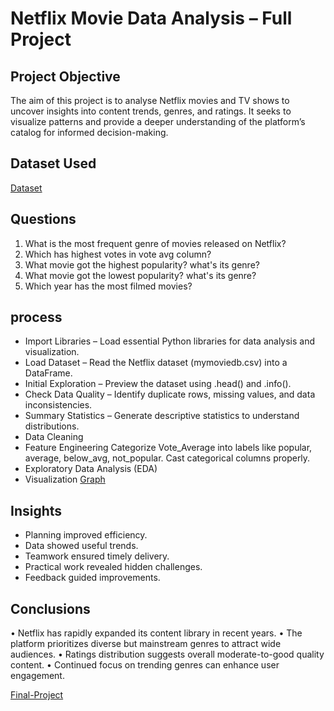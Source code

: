 # Netflix Movie Data Analysis – Full Project

## Project Objective
The aim of this project is to analyse Netflix movies and TV shows to uncover insights into content trends, genres, and ratings. It seeks to visualize patterns and provide a deeper understanding of the platform’s catalog for informed decision-making.

## Dataset Used
 <a href="https://github.com/saraswat10/Netflix-Movie-Data-Analysis/blob/main/movies%20data.csv">Dataset</a>

## Questions
1)	What is the most frequent genre of movies released on Netflix?
2)	Which has highest votes in vote avg column?
3)	What movie got the highest popularity? what's its genre?
4)	What movie got the lowest popularity? what's its genre?
5)	Which year has the most filmed movies?


## process
* Import Libraries – Load essential Python libraries for data analysis and visualization.
* Load Dataset – Read the Netflix dataset (mymoviedb.csv) into a DataFrame.
* Initial Exploration – Preview the dataset using .head() and .info().
* Check Data Quality – Identify duplicate rows, missing values, and data inconsistencies.
* Summary Statistics – Generate descriptive statistics to understand distributions.
* Data Cleaning
* Feature Engineering
   Categorize Vote_Average into labels like popular, average, below_avg, not_popular.
   Cast categorical columns properly.
* Exploratory Data Analysis (EDA)
* Visualization  <a href="https://github.com/saraswat10/Netflix-Movie-Data-Analysis/blob/main/graph.PNG">Graph</a>

## Insights
* Planning improved efficiency.
* Data showed useful trends.
* Teamwork ensured timely delivery.
* Practical work revealed hidden challenges.
* Feedback guided improvements.

## Conclusions
•	Netflix has rapidly expanded its content library in recent years.
•	The platform prioritizes diverse but mainstream genres to attract wide audiences.
•	Ratings distribution suggests overall moderate-to-good quality content.
•	Continued focus on trending genres can enhance user engagement.


<a href="https://github.com/saraswat10/Netflix-Movie-Data-Analysis/blob/main/Netflix%20movies%20project%20code.ipynb">Final-Project</a>
